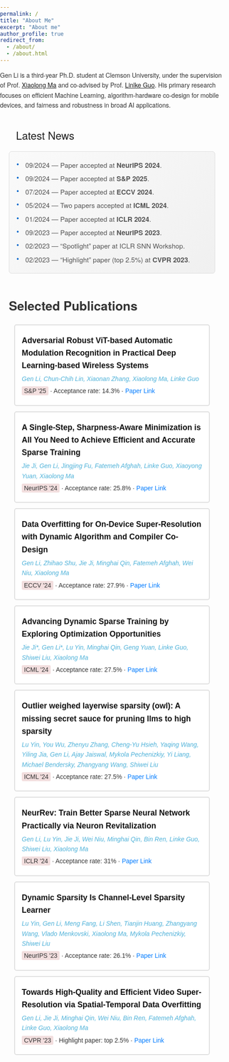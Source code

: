 ```yaml
---
permalink: /
title: "About Me"
excerpt: "About me"
author_profile: true
redirect_from: 
  - /about/
  - /about.html
---
```

Gen Li is a third-year Ph.D. student at Clemson University, under the supervision of Prof. [Xiaolong Ma](https://xiaolongma2016.com/) and co-advised by Prof. [Linlke Guo](https://cecas.clemson.edu/~linkeg/index.html). His primary research focuses on efficient Machine Learning, algorithm-hardware co-design for mobile devices, and fairness and robustness in broad AI applications.

<style>
  body {
    font-family: "Helvetica Neue", Helvetica, Arial, sans-serif;
    line-height: 1.6;
    color: #333;
    margin: 0;
    padding: 0;
  }
  .container {
    max-width: 900px;
    margin: 0 auto;
    padding: 20px;
  }

  .about-section {
    margin-bottom: 40px;
  }
  .about-section h1 {
    font-size: 2.2rem;
    margin-bottom: 10px;
    color: #222;
  }
  .about-section p {
    font-size: 1rem;
    margin: 8px 0;
  }
  .about-section a {
    color: #0066cc;
    text-decoration: none;
  }
  .about-section a:hover {
    text-decoration: underline;
  }

  .news-section {
    margin-bottom: 50px;
  }
  .news-title {
    display: flex;
    align-items: center;
    font-size: 1.5rem;
    margin-bottom: 12px;
    color: #222;
  }
  .news-title::before {
    content: "📰";
    margin-right: 8px;
    font-size: 1.8rem;
  }
  .news-list {
    background: linear-gradient(135deg, #fafafa 0%, #f0f0f0 100%);
    border: 1px solid #ddd;
    border-radius: 6px;
    padding: 12px 16px;
    max-height: 300px;
    overflow-y: auto;
  }
  .news-item {
    font-size: 0.95rem;
    color: #555;
    margin: 6px 0;
    position: relative;
    padding-left: 20px;
  }
  .news-item::before {
    content: "●";
    position: absolute;
    left: 0;
    top: 2px;
    font-size: 0.6rem;
    color: #0066cc;
  }

  .pub-section h2 {
    font-size: 1.5rem;
    margin-bottom: 12px;
    color: #222;
  }

  /* 这部分是新增的：限制高度并启用滚动 */
  .pub-list-container {
    max-height: 600px;        /* 根据实际需要，自行调整 */
    overflow-y: auto;
    padding-right: 6px;       /* 给滚动条留空隙 */
    border: 1px solid #ddd;
    border-radius: 6px;
    background-color: #fafafa;
  }
  .pub-list-container::-webkit-scrollbar {
    width: 6px;
  }
  .pub-list-container::-webkit-scrollbar-thumb {
    background-color: rgba(0, 0, 0, 0.2);
    border-radius: 3px;
  }
  .pub-list-container::-webkit-scrollbar-track {
    background-color: transparent;
  }

  .publication-card {
    border: 1px solid #ddd;
    border-radius: 6px;
    padding: 15px 18px;
    margin: 12px;
    transition: box-shadow 0.25s ease;
    position: relative;
    background-color: #fff;
  }
  .publication-card:hover {
    box-shadow: 0 4px 12px rgba(0, 0, 0, 0.08);
    border-color: #ccc;
  }
  .publication-card h3 {
    font-size: 1.1rem;
    margin: 4px 0 6px 0;
    color: #111;
  }
  .publication-card .authors {
    font-size: 0.95rem;
    color: #4fb2d9;
    margin-bottom: 6px;
    font-style: italic;
  }
  .publication-card .meta {
    font-size: 0.9rem;
    color: #333;   /* 改为更深色 */
  }
  .publication-card .meta a {
    color: #0066cc;
    text-decoration: none;
  }
  .publication-card .meta a:hover {
    text-decoration: underline;
  }
  .pub-badge {
    display: inline-block;
    background-color: #ffecec;
    color: #a94442;
    padding: 2px 6px;
    border-radius: 3px;
    font-size: 0.85rem;
    vertical-align: middle;
    margin-right: 6px;
  }
  .pdf-link {
    position: absolute;
    bottom: 12px;
    right: 12px;
    width: 20px;
    height: 20px;
  }
  .pdf-link img {
    width: 100%;
    height: 100%;
    display: block;
  }
</style>

<div class="container">

  <!-- News -->
  <div class="news-section">
    <div class="news-title">Latest News</div>
    <div class="news-list">
      <div class="news-item">09/2024 — Paper accepted at <strong>NeurIPS 2024</strong>.</div>
      <div class="news-item">09/2024 — Paper accepted at <strong>S&P 2025</strong>.</div>
      <div class="news-item">07/2024 — Paper accepted at <strong>ECCV 2024</strong>.</div>
      <div class="news-item">05/2024 — Two papers accepted at <strong>ICML 2024</strong>.</div>
      <div class="news-item">01/2024 — Paper accepted at <strong>ICLR 2024</strong>.</div>
      <div class="news-item">09/2023 — Paper accepted at <strong>NeurIPS 2023</strong>.</div>
      <div class="news-item">02/2023 — “Spotlight” paper at ICLR SNN Workshop.</div>
      <div class="news-item">02/2023 — “Highlight” paper (top 2.5%) at <strong>CVPR 2023</strong>.</div>
    </div>
  </div>

  <!-- Selected Publications -->
Selected Publications
======
<div style="font-family: Arial, sans-serif;">
  <style>
    .publication-card {
      padding: 15px;
      margin-bottom: 10px;
      border: 2px solid #dfdfdf;  /* Very light gray border */
      border-radius: 5px;
      transition: box-shadow 0.3s ease, border 0.3s ease;
    }
    .publication-card:hover {
      box-shadow: 0 4px 8px rgba(0, 0, 0, 0.1);
      border-color: #d0d0d0;  /* Slightly darker gray color on hover */
    }
    .pdf-logo {
      position: absolute;
      bottom: 10px; /* Adjust as needed */
      right: 10px; /* Adjust as needed */
      width: 24px; /* Set the size of the PDF icon */
      height: 24px;
    }
    .pdf-logo img {
      width: 100%; /* Ensure the image fills the anchor */
      height: 100%;
      display: block;
    }
  </style>

  <!-- First Paper -->
  
  <div class="publication-card">
    <h3 style="margin: 5px 0;">Adversarial Robust ViT-based Automatic Modulation Recognition in Practical Deep Learning-based Wireless Systems</h3>
    <p style="margin: 5px 0; color: #4fb2d9;"><i>Gen Li, Chun-Chih Lin, Xiaonan Zhang, Xiaolong Ma, Linke Guo</i></p>
    <p style="margin: 5px 0;"><span style="background-color: #f2dede; padding: 2px 5px; border-radius: 3px;">S&P '25</span> &middot; Acceptance rate: 14.3% &middot; <a href="https://www.computer.org/csdl/proceedings-article/sp/2025/223600a030/21B7Qkjltcs" 
          target="_blank" 
          rel="noopener noreferrer" 
          style="text-decoration: none; color: #007BFF;">Paper Link</a>
    </p>  
 </div>

  <div class="publication-card">
    <h3 style="margin: 5px 0;">A Single-Step, Sharpness-Aware Minimization is All You Need to Achieve Efficient and Accurate Sparse Training</h3>
    <p style="margin: 5px 0; color: #4fb2d9;"><i>Jie Ji, Gen Li, Jingjing Fu, Fatemeh Afghah, Linke Guo, Xiaoyong Yuan, Xiaolong Ma</i></p>
    <p style="margin: 5px 0;"><span style="background-color: #f2dede; padding: 2px 5px; border-radius: 3px;">NeurIPS '24</span> &middot; Acceptance rate: 25.8% &middot; <a href="https://openreview.net/forum?id=MJgMMqMDu4" 
          target="_blank" 
          rel="noopener noreferrer" 
          style="text-decoration: none; color: #007BFF;">Paper Link</a>
    </p>  
  </div>
  
  
  <div class="publication-card">
    <h3 style="margin: 5px 0;">Data Overfitting for On-Device Super-Resolution with Dynamic Algorithm and Compiler Co-Design</h3>
    <p style="margin: 5px 0; color: #4fb2d9;"><i>Gen Li, Zhihao Shu, Jie Ji, Minghai Qin, Fatemeh Afghah, Wei Niu, Xiaolong Ma</i></p>
    <p style="margin: 5px 0;"><span style="background-color: #f2dede; padding: 2px 5px; border-radius: 3px;">ECCV '24</span> &middot; Acceptance rate: 27.9% &middot; <a href="https://arxiv.org/abs/2407.02813" 
          target="_blank" 
          rel="noopener noreferrer" 
          style="text-decoration: none; color: #007BFF;">Paper Link</a>
    </p>  
  </div>
  
  <div class="publication-card">
    <h3 style="margin: 5px 0;">Advancing Dynamic Sparse Training by Exploring Optimization Opportunities</h3>
    <p style="margin: 5px 0; color: #4fb2d9;"><i>Jie Ji*, Gen Li*, Lu Yin, Minghai Qin, Geng Yuan, Linke Guo, Shiwei Liu, Xiaolong Ma</i></p>
    <p style="margin: 5px 0;"><span style="background-color: #f2dede; padding: 2px 5px; border-radius: 3px;">ICML '24</span> &middot; Acceptance rate: 27.5% &middot; <a href="https://openreview.net/forum?id=szRHR9XGrY" 
          target="_blank" 
          rel="noopener noreferrer" 
          style="text-decoration: none; color: #007BFF;">Paper Link</a>
    </p>  
  </div>

  
  <div class="publication-card">
    <h3 style="margin: 5px 0;">Outlier weighed layerwise sparsity (owl): A missing secret sauce for pruning llms to high sparsity</h3>
    <p style="margin: 5px 0; color: #4fb2d9;"><i>Lu Yin, You Wu, Zhenyu Zhang, Cheng-Yu Hsieh, Yaqing Wang, Yiling Jia, Gen Li, Ajay Jaiswal, Mykola Pechenizkiy, Yi Liang, Michael Bendersky, Zhangyang Wang, Shiwei Liu</i></p>
    <p style="margin: 5px 0;"><span style="background-color: #f2dede; padding: 2px 5px; border-radius: 3px;">ICML '24</span> &middot; Acceptance rate: 27.5% &middot; <a href="https://arxiv.org/abs/2310.05175" 
          target="_blank" 
          rel="noopener noreferrer" 
          style="text-decoration: none; color: #007BFF;">Paper Link</a>
    </p>  
  </div>

  <div class="publication-card">
    <h3 style="margin: 5px 0;">NeurRev: Train Better Sparse Neural Network Practically via Neuron Revitalization</h3>
    <p style="margin: 5px 0; color: #4fb2d9;"><i>Gen Li, Lu Yin, Jie Ji, Wei Niu, Minghai Qin, Bin Ren, Linke Guo, Shiwei Liu, Xiaolong Ma</i></p>
    <p style="margin: 5px 0;"><span style="background-color: #f2dede; padding: 2px 5px; border-radius: 3px;">ICLR '24</span>
    &middot; Acceptance rate: 31% &middot; <a href="https://openreview.net/forum?id=60lNoatp7u" 
          target="_blank" 
          rel="noopener noreferrer" 
          style="text-decoration: none; color: #007BFF;">Paper Link</a>
    </p>  
  </div>
  
  <div class="publication-card">
    <h3 style="margin: 5px 0;">Dynamic Sparsity Is Channel-Level Sparsity Learner</h3>
    <p style="margin: 5px 0; color: #4fb2d9;"><i>Lu Yin, Gen Li, Meng Fang, Li Shen, Tianjin Huang, Zhangyang Wang, Vlado Menkovski, Xiaolong Ma, Mykola Pechenizkiy, Shiwei Liu</i></p>
    <p style="margin: 5px 0;"><span style="background-color: #f2dede; padding: 2px 5px; border-radius: 3px;">NeurIPS '23</span> &middot; Acceptance rate: 26.1% &middot; <a href="https://proceedings.neurips.cc/paper_files/paper/2023/file/d6d0e41e0b1ed38c76d13c9e417a8f1f-Paper-Conference.pdf" 
          target="_blank" 
          rel="noopener noreferrer" 
          style="text-decoration: none; color: #007BFF;">Paper Link</a>
    </p>  
  </div>

  <div class="publication-card">
    <h3 style="margin: 5px 0;">Towards High-Quality and Efficient Video Super-Resolution via Spatial-Temporal Data Overfitting</h3>
    <p style="margin: 5px 0; color: #4fb2d9;"><i>Gen Li, Jie Ji, Minghai Qin, Wei Niu, Bin Ren, Fatemeh Afghah, Linke Guo, Xiaolong Ma</i></p>
    <p style="margin: 5px 0;"><span style="background-color: #f2dede; padding: 2px 5px; border-radius: 3px;">CVPR '23</span> &middot; Highlight paper: top 2.5%  &middot; <a href="https://ieeexplore.ieee.org/abstract/document/10203894" 
          target="_blank" 
          rel="noopener noreferrer" 
          style="text-decoration: none; color: #007BFF;">Paper Link</a>
    </p>  
  </div>

</div>
